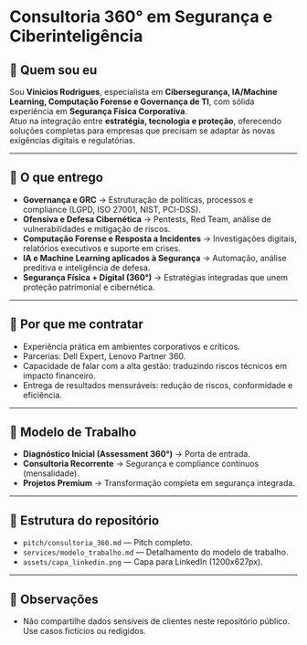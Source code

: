 # Consultoria 360° em Segurança e Ciberinteligência

## 👤 Quem sou eu
Sou **Vinicios Rodrigues**, especialista em **Cibersegurança, IA/Machine Learning, Computação Forense e Governança de TI**, com sólida experiência em **Segurança Física Corporativa**.  
Atuo na integração entre **estratégia, tecnologia e proteção**, oferecendo soluções completas para empresas que precisam se adaptar às novas exigências digitais e regulatórias.

---

## 🔐 O que entrego
- **Governança e GRC** → Estruturação de políticas, processos e compliance (LGPD, ISO 27001, NIST, PCI-DSS).  
- **Ofensiva e Defesa Cibernética** → Pentests, Red Team, análise de vulnerabilidades e mitigação de riscos.  
- **Computação Forense e Resposta a Incidentes** → Investigações digitais, relatórios executivos e suporte em crises.  
- **IA e Machine Learning aplicados à Segurança** → Automação, análise preditiva e inteligência de defesa.  
- **Segurança Física + Digital (360°)** → Estratégias integradas que unem proteção patrimonial e cibernética.

---

## 🚀 Por que me contratar
- Experiência prática em ambientes corporativos e críticos.  
- Parcerias: Dell Expert, Lenovo Partner 360.  
- Capacidade de falar com a alta gestão: traduzindo riscos técnicos em impacto financeiro.  
- Entrega de resultados mensuráveis: redução de riscos, conformidade e eficiência.

---

## 💼 Modelo de Trabalho
- **Diagnóstico Inicial (Assessment 360°)** → Porta de entrada.  
- **Consultoria Recorrente** → Segurança e compliance contínuos (mensalidade).  
- **Projetos Premium** → Transformação completa em segurança integrada.

---

## 📂 Estrutura do repositório
- `pitch/consultoria_360.md` — Pitch completo.  
- `services/modelo_trabalho.md` — Detalhamento do modelo de trabalho.  
- `assets/capa_linkedin.png` — Capa para LinkedIn (1200x627px).

---

## 📌 Observações
- Não compartilhe dados sensíveis de clientes neste repositório público. Use casos fictícios ou redigidos.
